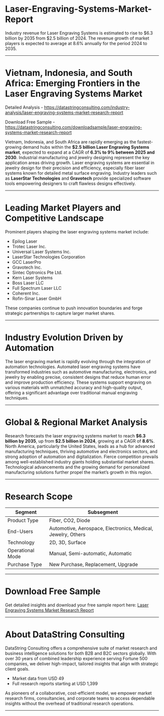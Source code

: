 # Laser-Engraving-Systems-Market-Report

Industry revenue for Laser Engraving Systems is estimated to rise to $6.3 billion by 2035 from $2.5 billion of 2024. The revenue growth of market players is expected to average at 8.6% annually for the period 2024 to 2035.

---

# Vietnam, Indonesia, and South Africa: Emerging Frontiers in the Laser Engraving Systems Market

Detailed Analysis - https://datastringconsulting.com/industry-analysis/laser-engraving-systems-market-research-report

Download Free Sample - https://datastringconsulting.com/downloadsample/laser-engraving-systems-market-research-report

Vietnam, Indonesia, and South Africa are rapidly emerging as the fastest-growing demand hubs within the **\$2.5 billion Laser Engraving Systems market**, expected to expand at a CAGR of **6.3% to 9% between 2025 and 2030**. Industrial manufacturing and jewelry designing represent the key application areas driving growth. Laser engraving systems are essential in jewelry design for their precision and efficiency, especially fiber laser systems known for detailed metal surface engraving. Industry leaders such as **LaserStar Technologies** and **Gravotech** provide specialized software tools empowering designers to craft flawless designs effectively.

---

# Leading Market Players and Competitive Landscape

Prominent players shaping the laser engraving systems market include:

* Epilog Laser
* Trotec Laser Inc.
* Universal Laser Systems Inc.
* LaserStar Technologies Corporation
* GCC LaserPro
* Gravotech Inc.
* Sintec Optronics Pte Ltd.
* Kern Laser Systems
* Boss Laser LLC
* Full Spectrum Laser LLC
* Coherent Inc.
* Rofin-Sinar Laser GmbH

These companies continue to push innovation boundaries and forge strategic partnerships to capture larger market shares.

---

# Industry Evolution Driven by Automation

The laser engraving market is rapidly evolving through the integration of automation technologies. Automated laser engraving systems have transformed industries such as automotive manufacturing, electronics, and jewelry by enabling precise, consistent designs that reduce human error and improve production efficiency. These systems support engraving on various materials with unmatched accuracy and high-quality output, offering a significant advantage over traditional manual engraving techniques.

---

# Global & Regional Market Analysis

Research forecasts the laser engraving systems market to reach **\$6.3 billion by 2035**, up from **\$2.5 billion in 2024**, growing at a CAGR of **8.6%**. North America, particularly the United States, leads as a hub for advanced manufacturing techniques, thriving automotive and electronics sectors, and strong adoption of automation and digitalization. Fierce competition prevails among well-established industry giants holding substantial market shares. Technological advancements and the growing demand for personalized manufacturing solutions further propel the market’s growth in this region.

---

# Research Scope

| Segment          | Subsegment                                                   |
| ---------------- | ------------------------------------------------------------ |
| Product Type     | Fiber, CO2, Diode                                            |
| End-Users        | Automotive, Aerospace, Electronics, Medical, Jewelry, Others |
| Technology       | 2D, 3D, Surface                                              |
| Operational Mode | Manual, Semi-automatic, Automatic                            |
| Purchase Type    | New Purchase, Replacement, Upgrade                           |

---

# Download Free Sample

Get detailed insights and download your free sample report here:
[Laser Engraving Systems Market Research Report](https://datastringconsulting.com/downloadsample/laser-engraving-systems-market-research-report)

---

# About DataString Consulting

DataString Consulting offers a comprehensive suite of market research and business intelligence solutions for both B2B and B2C sectors globally. With over 30 years of combined leadership experience serving Fortune 500 companies, we deliver high-impact, tailored insights that align with strategic client goals.

* Market data from USD 49
* Full research reports starting at USD 1,399

As pioneers of a collaborative, cost-efficient model, we empower market research firms, consultancies, and corporate teams to access dependable insights without the overhead of traditional research operations.

---
